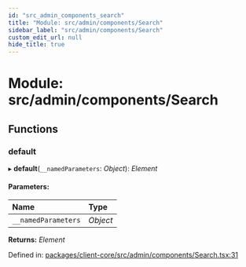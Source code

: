 ```yaml
---
id: "src_admin_components_search"
title: "Module: src/admin/components/Search"
sidebar_label: "src/admin/components/Search"
custom_edit_url: null
hide_title: true
---
```


# Module: src/admin/components/Search

## Functions

### default

▸ **default**(`__namedParameters`: *Object*): *Element*

#### Parameters:

Name | Type |
:------ | :------ |
`__namedParameters` | *Object* |

**Returns:** *Element*

Defined in: [packages/client-core/src/admin/components/Search.tsx:31](https://github.com/xr3ngine/xr3ngine/blob/65dfcf39a/packages/client-core/src/admin/components/Search.tsx#L31)
